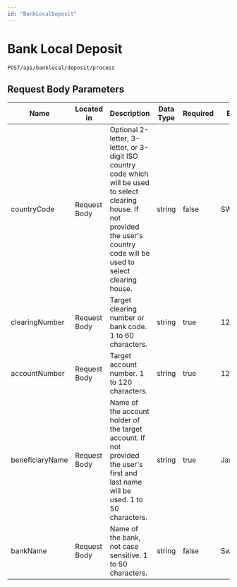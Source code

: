 ```yaml
---
id: "BankLocalDeposit"
---
```


# Bank Local Deposit

`POST/api/banklocal/deposit/process`

## Request Body Parameters

| Name            | Located in   | Description                                                                                                                                                                          | Data Type | Required | Example   |
|-----------------|--------------|--------------------------------------------------------------------------------------------------------------------------------------------------------------------------------------|-----------|----------|-----------|
| countryCode     | Request Body | Optional 2-letter, 3-letter, or 3-digit ISO country code which will be used to select clearing house. If not provided the user's country code will be used to select clearing house. | string    | false    | SWE       |
| clearingNumber  | Request Body | Target clearing number or bank code. 1 to 60 characters.                                                                                                                             | string    | true     | 12345     |
| accountNumber   | Request Body | Target account number. 1 to 120 characters.                                                                                                                                          | string    | true     | 123456789 |
| beneficiaryName | Request Body | Name of the account holder of the target account. If not provided the user's first and last name will be used. 1 to 50 characters.                                                   | string    | true     | Jane Doe  |
| bankName        | Request Body | Name of the bank, not case sensitive. 1 to 50 characters.                                                                                                                            | string    | false    | Swedbank  |
